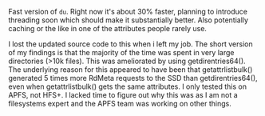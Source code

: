 Fast version of `du`. Right now it's about 30% faster, planning to introduce
threading soon which should make it substantially better. Also potentially
caching or the like in one of the attributes people rarely use.

I lost the updated source code to this when i left my job. The short version of my findings is that the majority of the time was spent in very large directories (>10k files). This was ameliorated by using getdirentries64(). The underlying reason for this appeared to have been that getattrlistbulk() generated 5 times more RdMeta requests to the SSD than getdirentries64(), even when getattrlistbulk() gets the same attributes. I only tested this on APFS, not HFS+. I lacked time to figure out why this was as I am not a filesystems expert and the APFS team was working on other things.
